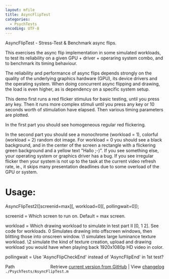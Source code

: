 ```yaml
---
layout: mfile
title: AsyncFlipTest
categories:
  - PsychTests
encoding: UTF-8
---
```


AsyncFlipTest - Stress-Test & Benchmark async flips.

This exercises the async flip implementation in some simulated
workloads, to test its reliability on a given GPU + driver + operaring
system combo, and to benchmark its timing behaviour.

The reliability and performance of async flips depends strongly
on the quality of the underlying graphics hardware (GPU), its
device drivers and the operating system. When doing concurrent
async flipping and drawing, the load is even higher, as is
dependency on a specific system setup.

This demo first runs a red flicker stimulus for basic testing,
until you press any key. Then it runs more complex stimuli
until you press any key or 10 seconds worth of stimulation have
elapsed. Then various timing parameters are plotted.

In the first part you should see homogeneous regular red
flickering.

In the second part you should see a monochrome (workload = 1),
colorful (workload = 2) random dot image. For workload = 0
you should see a black background, and in the center of the
screen a rectangle with a flickering green background and a
yellow text "Hallo ;-)". If you see something else, your
operating system or graphics driver has a bug. If you see
irregular flicker then your system is not up to the task at
the current video refresh rate, ie., it skips many presentation
deadlines due to some overload of the GPU or system.

# Usage:

AsyncFlipTest2([screenid=max][, workload=0][, pollingwait=0]);

screenid = Which screen to run on. Default = max screen.

workload = Which drawing workload to simulate in test part II [0, 1 2].
           See code for workloads. 0 Simulates drawing into offscreen
           windows, then blitting those into onscreen window.
           \1 simulates large luminance texture workload.
           \2 simulate the kind of texture creation, upload and
           drawing workload you would have when playing back 1920x1080p
           HD video in color.

pollingwait = Use 'AsyncFlipCheckEnd' instead of 'AsyncFlipEnd'
              in 1st test?



<div class="code_header" style="text-align:right;">
  <span style="float:left;">Path&nbsp;&nbsp;</span> <span class="counter">Retrieve <a href=
  "https://raw.github.com/Psychtoolbox-3/Psychtoolbox-3/beta/./PsychTests/AsyncFlipTest.m">current version from GitHub</a> | View <a href=
  "https://github.com/Psychtoolbox-3/Psychtoolbox-3/commits/beta/./PsychTests/AsyncFlipTest.m">changelog</a></span>
</div>
<div class="code">
  <code>./PsychTests/AsyncFlipTest.m</code>
</div>
